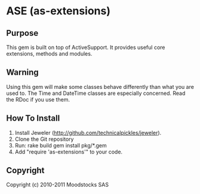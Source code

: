 # ASE (as-extensions)

## Purpose

This gem is built on top of ActiveSupport. It provides useful core
extensions, methods and modules.

## Warning

Using this gem will make some classes behave differently than what you
are used to. The Time and DateTime classes are especially concerned.
Read the RDoc if you use them.

## How To Install

1. Install Jeweler (http://github.com/technicalpickles/jeweler).
2. Clone the Git repository
3. Run:
        rake build
        gem install pkg/*.gem
4. Add "require 'as-extensions'" to your code.

## Copyright

Copyright (c) 2010-2011 Moodstocks SAS
